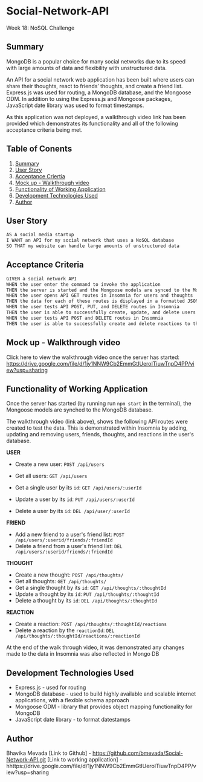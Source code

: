 # Social-Network-API
Week 18: NoSQL Challenge

## Summary

MongoDB is a popular choice for many social networks due to its speed with large amounts of data and flexibility with unstructured data. 

An API for a social network web application has been built where users can share their thoughts, react to friends’ thoughts, and create a friend list. Express.js was used for routing, a MongoDB database, and the Mongoose ODM. In addition to using the Express.js and Mongoose packages, JavaScript date library was used to format timestamps.

As this application was not deployed, a walkthrough video link has been provided which demonstrates its functionality and all of the following acceptance criteria being met. 

## Table of Conents
  1. [Summary](#summary)
  2. [User Story](#user-story)
  3. [Acceptance Criertia](#acceptance-criteria)
  4. [Mock up - Walkthrough video](#mock-up-walkthrough-video)
  5. [Functionality of Working Application](#functionality-of-working-application)
  6. [Development Technologies Used](#development-technologies-used)
  7. [Author](#author)

## User Story
```md
AS A social media startup
I WANT an API for my social network that uses a NoSQL database
SO THAT my website can handle large amounts of unstructured data
```


## Acceptance Criteria
```md
GIVEN a social network API
WHEN the user enter the command to invoke the application
THEN the server is started and the Mongoose models are synced to the MongoDB database
WHEN the user opens API GET routes in Insomnia for users and thoughts
THEN the data for each of these routes is displayed in a formatted JSON
WHEN the user tests API POST, PUT, and DELETE routes in Insomnia
THEN the user is able to successfully create, update, and delete users and thoughts in my database
WHEN the user tests API POST and DELETE routes in Insomnia
THEN the user is able to successfully create and delete reactions to thoughts and add and remove friends to a user’s friend list
```
## Mock up - Walkthrough video

Click here to view the walkthrough video once the server has started: https://drive.google.com/file/d/1jy1NNW9Cb2EmmGtIUeroITiuwTnpD4PP/view?usp=sharing

## Functionality of Working Application
Once the server has started (by running run `npm start` in the terminal), the Mongoose models are synched to the MongoDB database.



The walkthrough video (link above), shows the following API routes were created to test the data. This is demonstrated within Insomnia by adding, updating and removing users, friends, thoughts, and reactions in the user's database.

**USER**
  * Create a new user:  `POST /api/users`
  * Get all users: `GET /api/users`
  * Get a single user by its `id`: `GET /api/users/:userId`

  * Update a user by its `id`: `PUT /api/users/:userId`

  * Delete a user by its `id`: `DEL /api/user/:userId`

**FRIEND**
  * Add a new friend to a user's friend list: `POST /api/users/:userid/friends/:friendId`
  * Delete a friend from a user's friend list: `DEL /api/users/:userid/friends/:friendId`

**THOUGHT**
  * Create a new thought: `POST /api/thoughts/`
  * Get all thoughts: `GET /api/thoughts/`
  * Get a single thought by its `id`: `GET /api/thoughts/:thoughtId`
  * Update a thought by its `id`: `PUT /api/thoughts/:thoughtId`
  * Delete a thought by its `id`: `DEL /api/thoughts/:thoughtId`

**REACTION**
  * Create a reaction: `POST /api/thoughts/:thoughtId/reactions`
  * Delete a reaction by the `reactionId`: `DEL /api/thoughts/:thoughtId/reactions/:reactionId`

At the end of the walk through video, it was demonstrated any changes made to the data in Insomnia was also reflected in Mongo DB


## Development Technologies Used
- Express.js -  used for routing
- MongoDB database - used to build highly available and scalable internet applications, with a flexible schema approach
- Mongoose ODM - library that provides object mapping functionality for MongoDB
- JavaScript date library - to format datestamps

## Author
Bhavika Mevada
[Link to Github] - https://github.com/bmevada/Social-Network-API.git
[Link to working application] - hhttps://drive.google.com/file/d/1jy1NNW9Cb2EmmGtIUeroITiuwTnpD4PP/view?usp=sharing


